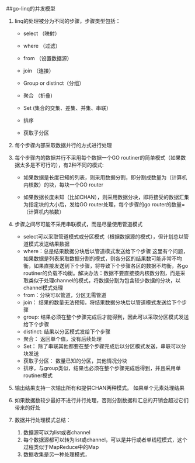 ﻿##go-linq的并发模型
1. linq的处理被分为不同的步骤，步骤类型包括：

   * select （映射）

   * where （过滤）

   * from （设置数据源）

   * join （连接）

   * Group or distinct（分组）

   * 聚合 （折叠)

   * Set (集合的交集、差集、并集、串联）

   * 排序

   * 获取子分区


2. 每个步骤内部采取数据并行的方式进行处理

4. 每个步骤内的数据并行不采用每个数据一个GO routiner的简单模式（如果数据太多是不可行的），有2种不同的模式:

   * 如果数据是长度已知的列表，则采用数据分割，即分割成数量为（计算机内核数）的块，每块一个GO router

   * 如果数据长度未知（比如CHAN），则采用数据分块，即将接受的数据汇集为指定块的大小后，发给GO router处理，每个步骤的go router的数量=（计算机内核数）

3. 步骤之间尽可能不采用串联模式，而是尽量使用管道模式

   * select可以采取管道模式或分区模式（根据数据源的模式），但计划总以管道模式发送结果数据
   * where：总是结果数据分块后以管道模式发送给下个步骤
           这里有个问题，如果数据是列表采取数据分割的模式，则各分区的结果数可能非常不均衡，如果直接发送到下个步骤，将导致下个步骤各区的数据不均衡，各go routiner的负载不均衡。解决办法：数据不要直接按内核数分割，而是采取类似于处理channel的模式，将数据分割为包含较少数据的分块，以channel模式处理
   * from：分块可以管道，分区无需管道
   * join： 结果的数量无法预知，将结果数据分块后以管道模式发送给下个步骤
   * group: 结果必须在整个步骤完成后才能得到，因此可以采取分区模式发送给下个步骤
   * distinct: 结果以分区模式发给下个步骤
   * 聚合： 返回单个值，没有后续处理
   * Set： 除了串联其他都要在整个步骤完成后以分区模式发送，串联可以分块发送
   * 获取子分区： 数量已知的分区，其他情况分块
   * 排序，与group类似，结果也必须在整个步骤完成后得到，并且采用单routiner模式

4. 输出结果支持一次输出所有和提供CHAN两种模式。 如果单个元素处理结果

4. 如果数据数较少最好不进行并行处理，否则分割数据和汇总的开销会超过它们带来的好处

4. 数据并行处理模式总结：
   1. 数据源可以为list或者channel
   2. 每个数据源都可以转为list或channel，可以是并行或者单线程模式，这个过程类似于MapReduce中的Map
   3. 数据收集是另一种处理模式，
